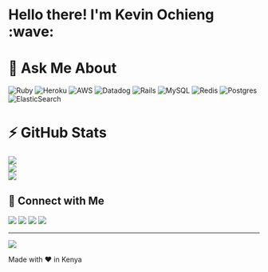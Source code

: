 <h1 align="left" id="macropower-title">Hello there! I'm Kevin Ochieng :wave: </h1>

# 🚀  Ask Me About
![Ruby](https://img.shields.io/badge/ruby-%23CC342D.svg?style=for-the-badge&logo=ruby&logoColor=white) ![Heroku](https://img.shields.io/badge/heroku-%23430098.svg?style=for-the-badge&logo=heroku&logoColor=white) ![AWS](https://img.shields.io/badge/AWS-%23FF9900.svg?style=for-the-badge&logo=amazon-aws&logoColor=white) ![Datadog](https://img.shields.io/badge/datadog-%23632CA6.svg?style=for-the-badge&logo=datadog&logoColor=white) ![Rails](https://img.shields.io/badge/rails-%23CC0000.svg?style=for-the-badge&logo=ruby-on-rails&logoColor=white) ![MySQL](https://img.shields.io/badge/mysql-%2300000f.svg?style=for-the-badge&logo=mysql&logoColor=white) ![Redis](https://img.shields.io/badge/redis-%23DD0031.svg?style=for-the-badge&logo=redis&logoColor=white) ![Postgres](https://img.shields.io/badge/postgres-%23316192.svg?style=for-the-badge&logo=postgresql&logoColor=white) ![ElasticSearch](https://img.shields.io/badge/-ElasticSearch-005571?style=for-the-badge&logo=elasticsearch)
# ⚡️ GitHub Stats
![](https://github-readme-stats.vercel.app/api?username=champagnepappi&theme=dark&hide_border=true&include_all_commits=false&count_private=true)<br/>
![](https://github-readme-streak-stats.herokuapp.com/?user=champagnepappi&theme=dark&hide_border=true)<br/>
![](https://github-readme-stats.vercel.app/api/top-langs/?username=champagnepappi&theme=dark&hide_border=true&include_all_commits=false&count_private=true&layout=compact)
## :dizzy:  Connect with Me	
<p>
<a target="_blank" href="https://www.linkedin.com/in/kevin-ochieng/"><img src="https://img.shields.io/badge/-LinkedIn-0077B5?style=for-the-badge&logo=Linkedin&logoColor=white"></img></a>
<a target="_blank" href="mailto:kevinochieng548@gmail.com"><img src="https://img.shields.io/badge/-Gmail-D14836?style=for-the-badge&logo=Gmail&logoColor=white"></img></a>
<a target="_blank" href="https://medium.com/@kevinlinkin"><img src="https://img.shields.io/badge/-Medium-12100E?style=for-the-badge&logo=Medium&logoColor=white"></img></a>
<a target="_blank" href="https://twitter.com/iamkevyne"><img src="https://img.shields.io/badge/-Twitter-1DA1F2?style=for-the-badge&logo=Twitter&logoColor=white"></img></a>
</p>


---
[![](https://visitcount.itsvg.in/api?id=champagnepappi&icon=8&color=11)](https://visitcount.itsvg.in)

Made with ❤️ in Kenya
